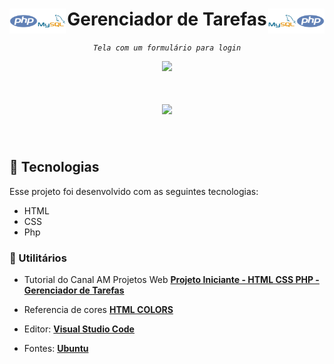 <h1 align="center"><img align="left" height="40" width="45" src="https://github.com/devicons/devicon/blob/master/icons/php/php-plain.svg"><img align="left" height="40" width="45" src="https://github.com/devicons/devicon/blob/master/icons/mysql/mysql-original-wordmark.svg">Gerenciador de Tarefas<img align="right" height="40" width="45" src="https://github.com/devicons/devicon/blob/master/icons/php/php-plain.svg"><img align="right" height="40" width="45" src="https://github.com/devicons/devicon/blob/master/icons/mysql/mysql-original-wordmark.svg"></h1>

 <div align="center">

   <cite align="center"><i>`Tela com um formulário para login`</i></cite>

</div>

<p align="center">
<img src="http://img.shields.io/static/v1?label=STATUS&message=CONCLUIDO&color=orange&style=for-the-badge"/>
</p>



<h1 align="center">
    <img  src="./gif/gerenciador-tarefas.gif" />
</h1>
<br>

## 🚀 Tecnologias

Esse projeto foi desenvolvido com as seguintes tecnologias:

- HTML
- CSS
- Php

### 📑 Utilitários

-  Tutorial do Canal AM Projetos Web **[Projeto Iniciante - HTML CSS PHP - Gerenciador de Tarefas](https://www.youtube.com/playlist?list=PL1KWVrkOhKP1JTmUmBgrc6Bp6u20Bc6rT)**

-  Referencia de cores **[HTML COLORS](https://htmlcolors.com/)**
-  Editor: **[Visual Studio Code](https://code.visualstudio.com/)**
-  Fontes: **[Ubuntu](https://fonts.google.com/specimen/Ubuntu)**
